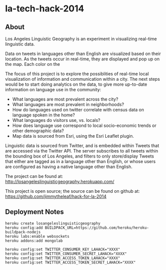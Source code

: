 la-tech-hack-2014
=============

## About

Los Angeles Linguistic Geography is an experiment in visualizing real-time linguistic data.

Data on tweets in languages other than English are visualized based on their location. As the tweets occur in real-time, they are displayed and pop up on the map. Each color on the 

The focus of this project is to explore the possiblities of real-time local visualization of information and communication within a city. The next steps would be to start doing analytics on the data, to give more up-to-date information on language use in the community:

* What languages are most prevalent across the city?
* What languages are most prevalent in neighborhoods?
* How do languages used on twitter correlate with census data on language spoken in the home?
* What languages do visitors use, vs. locals?
* How does language use correspond to local socio-economic trends or other demographic data?
* Map data is sourced from Esri, using the Esri Leaflet plugin.

Linguistic data is sourced from Twitter, and is embedded within Tweets that are accessed via the Twitter API. The server subscribes to all tweets within the bounding box of Los Angeles, and filters to only store/display Tweets that either are tagged as in a language other than English, or whose users are configured as having a native language other than English.


The project can be found at: http://losangeleslinguisticgeography.herokuapp.com/

This project is open source; the source can be found on github at: https://github.com/jimmytheleaf/hack-for-la-2014

## Deployment Notes

```shell
heroku create losangeleslinguisticgeography
heroku config:add BUILDPACK_URL=https://github.com/heroku/heroku-buildpack-nodejs
heroku labs:enable websockets
heroku addons:add mongolab

heroku config:set TWITTER_CONSUMER_KEY_LAHACK="XXXX"
heroku config:set TWITTER_CONSUMER_SECRET_LAHACK="XXXX"
heroku config:set TWITTER_ACCESS_TOKEN_LAHACK="XXXX"
heroku config:set TWITTER_ACCESS_TOKEN_SECRET_LAHACK="XXXX"
```
